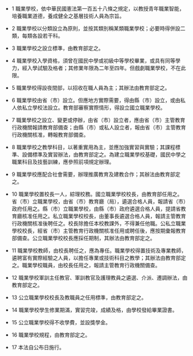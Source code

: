 * 1 職業學校，依中華民國憲法第一百五十八條之規定，以教授青年職業智能，培養職業道德，養成健全之基層技術人員為宗旨。

* 2 職業學校以分類設立為原則，並按其類別稱某類職業學校；必要時得併設二類，每類各設若干科。

* 3 職業學校之設立標準，由教育部定之。

* 4 職業學校入學資格，須曾在國民中學或初級中等學校畢業，或具有同等學力，經入學試驗及格者；其修業年限為二年至四年。但戲劇職業學校，不在此限。

* 5 職業學校得設夜間部，以招收在職人員為主；其辦法由教育部定之。

* 6 職業學校由省（市）設立。但應地方實際需要，得由縣（市）設立，或由私人依私立學校法設立。教育部審察實際情形，得設立國立職業學校。

* 7 職業學校之設立、變更或停辦，由省（市）設立者，應由省（市）主管教育行政機關報請教育部備查；由縣（市）或私人設立者，報由省（市）主管教育行政機關核准，轉報教育部備查。

* 8 職業學校之教學科目，以著重實用為主，並應加強實習與實驗；其課程標準、設備標準及實習辦法，由教育部定之。為建立職業學校基礎，國民中學之職業科目及技藝訓練，應參照前項規定辦理。

* 9 職業學校應配合社會需要，辦理推廣教育及建教合作；其辦法由教育部定之。

* 10 職業學校置校長一人，綜理校務。國立職業學校校長，由教育部任用之。省（市）立職業學校，由省（市）教育廳（局），遴選合格人員，報請省（市）政府任用之。縣（市）立職業學校，由縣（市）政府遴選合格人員，提請省教育廳核准任用之。私立職業學校校長，由董事長遴選合格人員，報請主管教育行政機關核准後聘任之。校長除擔任本校教課外，不得兼任他職。公私立職業學校校長，經省（市）主管教育行政機關核准任用或聘任後，應按期彙報教育部備查。公立職業學校校長應採任期制，其辦法由教育部定之。

* 11 職業學校教師，由校長聘任之，應為專任。職業學校得置技術及專業教師，遴聘富有實際經驗之人員，以擔任專業或技術科目之教學；其辦法由教育部定之。職業學校職員，由校長任用之，報請主管教育行政機關備查。

* 12 職業學校軍訓主任教官、軍訓教官及護理教員之遴選、介派、遷調辦法，由教育部定之。

* 13 公立職業學校校長及教職員之任用標準，由教育部定之。

* 14 職業學校學生修業期滿，實習完竣，成績及格，由學校發給畢業證書。

* 15 公立職業學校得不收學費，並設獎學金。

* 16 職業學校規程，由教育部定之。

* 17 本法自公布日施行。

